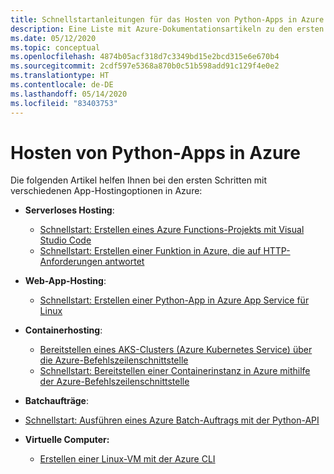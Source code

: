 ```yaml
---
title: Schnellstartanleitungen für das Hosten von Python-Apps in Azure
description: Eine Liste mit Azure-Dokumentationsartikeln zu den ersten Schritten im Zusammenhang mit dem Hosten von Python-App-Code.
ms.date: 05/12/2020
ms.topic: conceptual
ms.openlocfilehash: 4874b05acf318d7c3349bd15e2bcd315e6e670b4
ms.sourcegitcommit: 2cdf597e5368a870b0c51b598add91c129f4e0e2
ms.translationtype: HT
ms.contentlocale: de-DE
ms.lasthandoff: 05/14/2020
ms.locfileid: "83403753"
---
```

# <a name="hosting-python-apps-on-azure"></a>Hosten von Python-Apps in Azure

Die folgenden Artikel helfen Ihnen bei den ersten Schritten mit verschiedenen App-Hostingoptionen in Azure:

- **Serverloses Hosting**:
  - [Schnellstart: Erstellen eines Azure Functions-Projekts mit Visual Studio Code](/azure/azure-functions/functions-create-first-function-vs-code?pivots=programming-language-python)
  - [Schnellstart: Erstellen einer Funktion in Azure, die auf HTTP-Anforderungen antwortet](/azure/azure-functions/functions-create-first-azure-function-azure-cli?pivots=programming-language-python)

- **Web-App-Hosting**:
  - [Schnellstart: Erstellen einer Python-App in Azure App Service für Linux](/azure/app-service/containers/quickstart-python)

- **Containerhosting**:
  - [Bereitstellen eines AKS-Clusters (Azure Kubernetes Service) über die Azure-Befehlszeilenschnittstelle](/azure/aks/kubernetes-walkthrough)
  - [Schnellstart: Bereitstellen einer Containerinstanz in Azure mithilfe der Azure-Befehlszeilenschnittstelle](/azure/container-instances/container-instances-quickstart)

- **Batchaufträge**:
- [Schnellstart: Ausführen eines Azure Batch-Auftrags mit der Python-API](/azure/batch/quick-run-python)

- **Virtuelle Computer:**
  - [Erstellen einer Linux-VM mit der Azure CLI](/azure/virtual-machines/linux/quick-create-cli)
